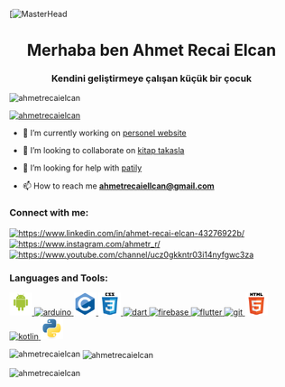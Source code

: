 [![MasterHead](https://avatars.githubusercontent.com/u/97764491?s=400&u=91e0aabff17c7750b8171a9cda7040df7ae9d0ae&v=4)
<h1 align="center">Merhaba ben Ahmet Recai Elcan</h1>
<h3 align="center">Kendini geliştirmeye çalışan küçük bir çocuk</h3>

<p align="left"> <img src="https://komarev.com/ghpvc/?username=ahmetrecaielcan&label=Profile%20views&color=0e75b6&style=flat" alt="ahmetrecaielcan" /> </p>

<p align="left"> <a href="https://github.com/ryo-ma/github-profile-trophy"><img src="https://github-profile-trophy.vercel.app/?username=ahmetrecaielcan" alt="ahmetrecaielcan" /></a> </p>

- 🔭 I’m currently working on [personel website](https://github.com/AhmetRecaiElcan/AhmetRecaiElcan.github.io)

- 👯 I’m looking to collaborate on [kitap takasla](https://github.com/AhmetRecaiElcan/Kitap-Takasla)

- 🤝 I’m looking for help with [patily](https://github.com/AhmetRecaiElcan/patily)

- 📫 How to reach me **ahmetrecaiellcan@gmail.com**

<h3 align="left">Connect with me:</h3>
<p align="left">
<a href="https://linkedin.com/in/https://www.linkedin.com/in/ahmet-recai-elcan-43276922b/" target="blank"><img align="center" src="https://raw.githubusercontent.com/rahuldkjain/github-profile-readme-generator/master/src/images/icons/Social/linked-in-alt.svg" alt="https://www.linkedin.com/in/ahmet-recai-elcan-43276922b/" height="30" width="40" /></a>
<a href="https://instagram.com/https://www.instagram.com/ahmetr_r/" target="blank"><img align="center" src="https://raw.githubusercontent.com/rahuldkjain/github-profile-readme-generator/master/src/images/icons/Social/instagram.svg" alt="https://www.instagram.com/ahmetr_r/" height="30" width="40" /></a>
<a href="https://www.youtube.com/c/https://www.youtube.com/channel/ucz0gkkntr03i14nyfgwc3za" target="blank"><img align="center" src="https://raw.githubusercontent.com/rahuldkjain/github-profile-readme-generator/master/src/images/icons/Social/youtube.svg" alt="https://www.youtube.com/channel/ucz0gkkntr03i14nyfgwc3za" height="30" width="40" /></a>
</p>

<h3 align="left">Languages and Tools:</h3>
<p align="left"> <a href="https://developer.android.com" target="_blank" rel="noreferrer"> <img src="https://raw.githubusercontent.com/devicons/devicon/master/icons/android/android-original-wordmark.svg" alt="android" width="40" height="40"/> </a> <a href="https://www.arduino.cc/" target="_blank" rel="noreferrer"> <img src="https://cdn.worldvectorlogo.com/logos/arduino-1.svg" alt="arduino" width="40" height="40"/> </a> <a href="https://www.cprogramming.com/" target="_blank" rel="noreferrer"> <img src="https://raw.githubusercontent.com/devicons/devicon/master/icons/c/c-original.svg" alt="c" width="40" height="40"/> </a> <a href="https://www.w3schools.com/css/" target="_blank" rel="noreferrer"> <img src="https://raw.githubusercontent.com/devicons/devicon/master/icons/css3/css3-original-wordmark.svg" alt="css3" width="40" height="40"/> </a> <a href="https://dart.dev" target="_blank" rel="noreferrer"> <img src="https://www.vectorlogo.zone/logos/dartlang/dartlang-icon.svg" alt="dart" width="40" height="40"/> </a> <a href="https://firebase.google.com/" target="_blank" rel="noreferrer"> <img src="https://www.vectorlogo.zone/logos/firebase/firebase-icon.svg" alt="firebase" width="40" height="40"/> </a> <a href="https://flutter.dev" target="_blank" rel="noreferrer"> <img src="https://www.vectorlogo.zone/logos/flutterio/flutterio-icon.svg" alt="flutter" width="40" height="40"/> </a> <a href="https://git-scm.com/" target="_blank" rel="noreferrer"> <img src="https://www.vectorlogo.zone/logos/git-scm/git-scm-icon.svg" alt="git" width="40" height="40"/> </a> <a href="https://www.w3.org/html/" target="_blank" rel="noreferrer"> <img src="https://raw.githubusercontent.com/devicons/devicon/master/icons/html5/html5-original-wordmark.svg" alt="html5" width="40" height="40"/> </a> <a href="https://kotlinlang.org" target="_blank" rel="noreferrer"> <img src="https://www.vectorlogo.zone/logos/kotlinlang/kotlinlang-icon.svg" alt="kotlin" width="40" height="40"/> </a> <a href="https://www.python.org" target="_blank" rel="noreferrer"> <img src="https://raw.githubusercontent.com/devicons/devicon/master/icons/python/python-original.svg" alt="python" width="40" height="40"/> </a> </p>

<p><img align="left" src="https://github-readme-stats.vercel.app/api/top-langs?username=ahmetrecaielcan&show_icons=true&locale=en&layout=compact" alt="ahmetrecaielcan" /></p>

<p>&nbsp;<img align="center" src="https://github-readme-stats.vercel.app/api?username=ahmetrecaielcan&show_icons=true&locale=en" alt="ahmetrecaielcan" /></p>

<p><img align="center" src="https://github-readme-streak-stats.herokuapp.com/?user=ahmetrecaielcan&" alt="ahmetrecaielcan" /></p>
